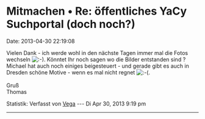 Mitmachen • Re: öffentliches YaCy Suchportal (doch noch?)
=========================================================

Date: 2013-04-30 22:19:08

Vielen Dank - ich werde wohl in den nächste Tagen immer mal die Fotos
wechseln
![:-)](http://forum.yacy-websuche.de/images/smilies/icon_e_smile.gif "Smile").
Könntet Ihr noch sagen wo die Bilder entstanden sind ? Michael hat auch
noch einiges beigesteuert - und gerade gibt es auch in Dresden schöne
Motive - wenn es mal nicht regnet
![:-(](http://forum.yacy-websuche.de/images/smilies/icon_e_sad.gif "Sad").\
\
Gruß\
Thomas

Statistik: Verfasst von
[Vega](http://forum.yacy-websuche.de/memberlist.php?mode=viewprofile&u=69)
--- Di Apr 30, 2013 9:19 pm

------------------------------------------------------------------------
